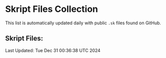 # Skript Files Collection

This list is automatically updated daily with public `.sk` files found on GitHub.

## Skript Files:



Last Updated: Tue Dec 31 00:36:38 UTC 2024
